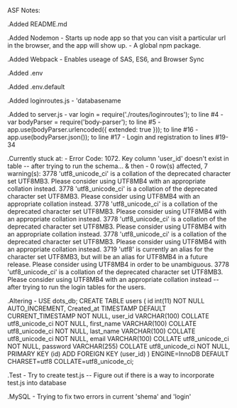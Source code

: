 ASF Notes:

.Added README.md

.Added Nodemon
    - Starts up node app so that you can visit a particular url in the browser, and the app will show up.
    - A global npm package.

.Added Webpack
    - Enables useage of SAS, ES6, and Browser Sync

.Added .env

.Added .env.default

.Added loginroutes.js
    - 'databasename

.Added to server.js
    - var login = require('./routes/loginroutes'); to line #4
    - var bodyParser = require('body-parser'); to line #5
    - app.use(bodyParser.urlencoded({ extended: true })); to line #16
    - app.use(bodyParser.json()); to line #17
    - Login and registration to lines #19-34

.Currently stuck at:
    - Error Code: 1072. Key column 'user_id' doesn't exist in table
        -- after trying to run the schema...
        & then
    - 0 row(s) affected, 7 warning(s): 3778 'utf8_unicode_ci' is a collation of the deprecated character set UTF8MB3. Please consider using UTF8MB4 with an appropriate collation instead. 3778 'utf8_unicode_ci' is a collation of the deprecated character set UTF8MB3. Please consider using UTF8MB4 with an appropriate collation instead. 3778 'utf8_unicode_ci' is a collation of the deprecated character set UTF8MB3. Please consider using UTF8MB4 with an appropriate collation instead. 3778 'utf8_unicode_ci' is a collation of the deprecated character set UTF8MB3. Please consider using UTF8MB4 with an appropriate collation instead. 3778 'utf8_unicode_ci' is a collation of the deprecated character set UTF8MB3. Please consider using UTF8MB4 with an appropriate collation instead. 3719 'utf8' is currently an alias for the character set UTF8MB3, but will be an alias for UTF8MB4 in a future release. Please consider using UTF8MB4 in order to be unambiguous. 3778 'utf8_unicode_ci' is a collation of the deprecated character set UTF8MB3. Please consider using UTF8MB4 with an appropriate collation instead
        -- after trying to run the login tables for the users.


.Altering
    - USE dots_db;
CREATE TABLE users (
 id int(11) NOT NULL AUTO_INCREMENT,
 Created_at TIMESTAMP DEFAULT CURRENT_TIMESTAMP NOT NULL,
 user_id VARCHAR(100) COLLATE utf8_unicode_ci NOT NULL,
 first_name VARCHAR(100) COLLATE utf8_unicode_ci NOT NULL,
 last_name VARCHAR(100) COLLATE utf8_unicode_ci NOT NULL,
 email VARCHAR(100) COLLATE utf8_unicode_ci NOT NULL,
 password VARCHAR(255) COLLATE utf8_unicode_ci NOT NULL,
 PRIMARY KEY (id)
 ADD FOREIGN KEY (user_id)
) ENGINE=InnoDB DEFAULT CHARSET=utf8 COLLATE=utf8_unicode_ci;

.Test
    - Try to create test.js
        -- Figure out if there is a way to incorporate test.js into database

.MySQL
    - Trying to fix two errors in current 'shema' and 'login'